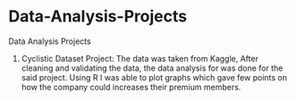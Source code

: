 # Data-Analysis-Projects
Data Analysis Projects 

1. Cyclistic Dataset Project: The data was taken from Kaggle, After cleaning and validating the data, the data analysis for was done for the said project. Using R
   I was able to plot graphs which gave few points on how the company could increases their premium members.
